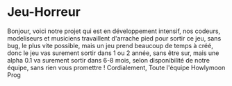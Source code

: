 # Jeu-Horreur
Bonjour, voici notre projet qui est en développement intensif, nos codeurs, modeliseurs et musiciens travaillent d'arrache pied pour sortir ce jeu, sans bug, le plus vite possible, mais un jeu prend beaucoup de temps à créé, donc le jeu vas surement sortir dans 1 ou 2 année, sans être sur, mais une alpha 0.1 va surement sortir dans 6-8 mois, selon disponibilité de notre équipe, sans rien vous promettre !
Cordialement,
Toute l'équipe Howlymoon Prog
